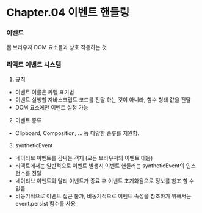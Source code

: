 # Chapter.04 이벤트 핸들링

### 이벤트

웹 브라우저 DOM 요소들과 상호 작용하는 것



### 리액트 이벤트 시스템

1. 규칙

- 이벤트 이름은 카멜 표기법
- 이벤트 실행할 자바스크립트 코드를 전달 하는 것이 아니라, 함수 형태 값을 전달
- DOM 요소에만 이벤트 설정 가능

2. 이벤트 종류

- Clipboard, Composition, ... 등 다양한 종류를 지원함.

3. syntheticEvent 

- 네이티브 이벤트를 감싸는 객체 (모든 브라우저의 이벤트 대응)
- 리액트에서는 일반적으로 이벤트 발생시 이벤트 핸들러는 syntheticEvent의 인스턴스를 전달
- 네이티브 이벤트와 달리 이벤트가 종료 후 이벤트 초기화됨으로 정보를 참조 할 수 없음
- 비동기적으로 이벤트 접근 불가, 비동기적으로 이벤트 속성을 참조하기 위해서는 event.persist 함수를 사용





